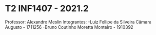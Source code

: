 # T2 INF1407 - 2021.2

Professor: Alexandre Meslin
Integrantes: -Luiz Fellipe da Silveira Câmara Augusto - 1711256 -Bruno Coutinho Moretta Monteiro - 1910392
